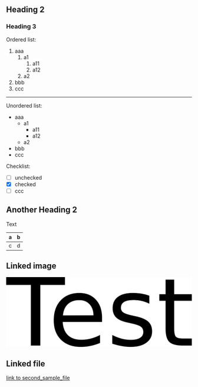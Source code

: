 ## Heading 2

### Heading 3

Ordered list:

1.  aaa
    1.  a1
        1.  a11
        2.  a12
    2.  a2
2.  bbb
3.  ccc

* * *

Unordered list:

- aaa
    - a1
        - a11
        - a12
    - a2
- bbb
- ccc

Checklist:

- [ ] unchecked
- [x] checked
- [ ] ccc

## Another Heading 2

Text

| a   | b   |
| --- | --- |
| c   | d   |

## Linked image

![test.png](./test.png)

## Linked file

[link to second_sample_file](second_sample_file)